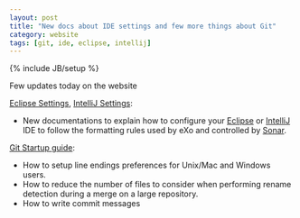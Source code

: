 ```yaml
---
layout: post
title: "New docs about IDE settings and few more things about Git"
category: website
tags: [git, ide, eclipse, intellij]
---
```

{% include JB/setup %}

Few updates today on the website

<!--more-->

[Eclipse Settings](/docs/ide/eclipse-settings.html), [IntelliJ Settings](/docs/ide/intellij-settings.html): 

* New documentations to explain how to configure your [Eclipse](https://www.eclipse.org) or [IntelliJ](http://www.jetbrains.com/idea/) IDE to follow the formatting rules used by eXo and controlled by [Sonar](https://sonar.exoplatform.org).

[Git Startup guide](/docs/scm/git-startup-guide.html): 

* How to setup line endings preferences for Unix/Mac and Windows users.
* How to reduce the number of files to consider when performing rename detection during a merge on a large repository.
* How to write commit messages
